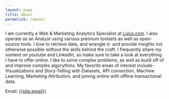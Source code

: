 ```yaml
---
layout: page
title: About
permalink: /about/
---
```

<p>
I am currently a Web & Marketing Analytics Specialist at <a href="https://www.lulus.com" target="_blank">Lulus.com</a>. I also operate as an Analyst using various premium toolsets as well as open-source tools.  I love to retrieve data, and wrangle it- and provide insights not otherwise possible without the skills behind the craft.  I frequently share my oontent on youtube and LinkedIn, so make sure to take a look at everything I have to offer online. I like to solve complex problems, as well as build off of and improve complex algorythms.  My favorite areas of interest include- Visualizations and Story-Telling with Datasets, API connection, Machine Learning, Marketing Attribution, and joining online with offline transactional data. 
</p>

Email: <a href="mailto:{{site.email}}?Subject=From Blog Site:">{{site.email}}</a>
